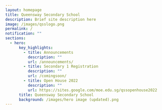 ```yaml
---
layout: homepage
title: Queensway Secondary School
description: Brief site description here
image: /images/qsslogo.png
permalink: /
notification: ""
sections:
  - hero:
      key_highlights:
        - title: Announcements
          description: ""
          url: /announcements/
        - title: Secondary 1 Registration
          description: ""
          url: /comingsoon/
        - title: Open House 2022
          description: ""
          url: https://sites.google.com/moe.edu.sg/qssopenhouse2022
      title: Queensway Secondary School
      background: /images/hero image (updated).png
---
```


